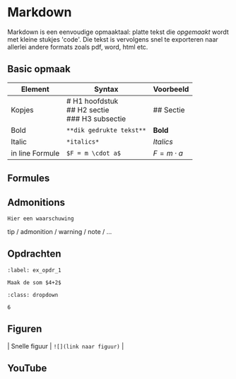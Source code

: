 # Markdown

Markdown is een eenvoudige opmaaktaal: platte tekst die *opgemaakt* wordt met kleine stukjes 'code'. Die tekst is vervolgens snel te exporteren naar allerlei andere formats zoals pdf, word, html etc.


## Basic opmaak

| Element | Syntax | Voorbeeld | 
| --- | --- | --- |
| Kopjes | # H1 hoofdstuk <br> ## H2 sectie <br> ### H3 subsectie | ## Sectie |
| Bold | `**dik gedrukte tekst**` | **Bold** |
| Italic | `*italics*` | *Italics*
| in line Formule | `$F = m \cdot a$` | $F = m \cdot a$ |

## Formules


## Admonitions

```{warning}
Hier een waarschuwing
```

tip / admonition / warning / note / ...

## Opdrachten
```{exercise} Opdracht 1
:label: ex_opdr_1

Maak de som $4+2$
```

```{solution} ex_opdr_1
:class: dropdown

6
```



## Figuren
| Snelle figuur | `![](link naar figuur)` |


## YouTube
